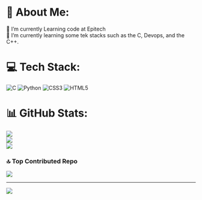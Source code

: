# 💫 About Me:
🔭 I’m currently Learning code at Epitech <br>🌱 I’m currently learning some tek stacks such as the C, Devops, and the C++.


# 💻 Tech Stack:
![C](https://img.shields.io/badge/c-%2300599C.svg?style=for-the-badge&logo=c&logoColor=white) ![Python](https://img.shields.io/badge/python-3670A0?style=for-the-badge&logo=python&logoColor=ffdd54) ![CSS3](https://img.shields.io/badge/css3-%231572B6.svg?style=for-the-badge&logo=css3&logoColor=white) ![HTML5](https://img.shields.io/badge/html5-%23E34F26.svg?style=for-the-badge&logo=html5&logoColor=white)
# 📊 GitHub Stats:
![](https://github-readme-stats.vercel.app/api?username=titouanhct&theme=shades-of-purple&hide_border=false&include_all_commits=false&count_private=false)<br/>
![](https://github-readme-streak-stats.herokuapp.com/?user=titouanhct&theme=shades-of-purple&hide_border=false)<br/>
![](https://github-readme-stats.vercel.app/api/top-langs/?username=titouanhct&theme=shades-of-purple&hide_border=false&include_all_commits=false&count_private=false&layout=compact)

### 🔝 Top Contributed Repo
![](https://github-contributor-stats.vercel.app/api?username=titouanhct&limit=5&theme=shades-of-purple&combine_all_yearly_contributions=true)

---
[![](https://visitcount.itsvg.in/api?id=titouanhct&icon=1&color=12)](https://visitcount.itsvg.in)
